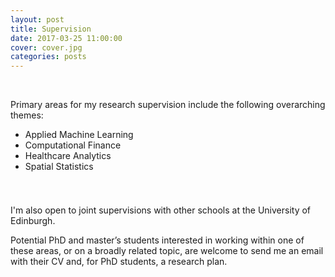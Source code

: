 ```yaml
---
layout: post
title: Supervision
date: 2017-03-25 11:00:00
cover: cover.jpg
categories: posts
---
```


<br>

Primary areas for my research supervision include the following overarching themes:

* Applied Machine Learning
* Computational Finance
* Healthcare Analytics
* Spatial Statistics

<div style="height:25px;font-size:1px;">&nbsp;</div>

I'm also open to joint supervisions with other schools at the University of Edinburgh.

Potential PhD and master’s students interested in working within one of these areas, or on a broadly related topic, are welcome to send me an email with their CV and, for PhD students, a research plan.

<br>
